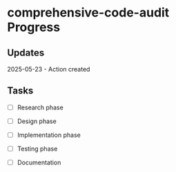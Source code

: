 # comprehensive-code-audit Progress

## Updates

2025-05-23 - Action created

## Tasks

- [ ] Research phase
- [ ] Design phase
- [ ] Implementation phase
- [ ] Testing phase
- [ ] Documentation

